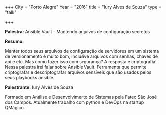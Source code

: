 +++
City = "Porto Alegre"
Year = "2016"
title = "Iury Alves de Souza"
type = "talk"

+++

<div class="span-15  ">
  <div class="span-15  last ">
  <p><strong>Palestra:</strong>
  Ansible Vault - Mantendo arquivos de configuração secretos
</p>

<p><strong>Resumo:</strong></p>

<p>
Manter todos seus arquivos de configuração de servidores em um sistema de versionamento é muito bom, inclusive arquivos com senhas, chaves de api e etc. Mas como fazer isso com segurança? A resposta é criptografia!
Nessa palestra irei falar sobre Ansible Vault. Ferramenta que permite criptografar e descriptografar arquivos sensíveis que são usados pelos seus playbooks ansible.
</p>

<p><strong>Palestrante:</strong>
Iury Alves de Souza
</p>

<p>
Formado em Análise e Desenvolvimento de Sistemas pela Fatec São José dos Campos. Atualmente trabalho com python e DevOps na startup QMágico.
</p>

  </div>
</div>
